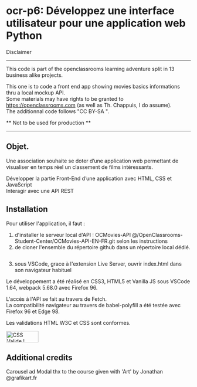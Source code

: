 # ocr-p6: Développez une interface utilisateur pour une application web Python

Disclaimer

---

This code is part of the openclassrooms learning adventure split in 13 business alike projects.  
  
  
This one is to code a front end app showing movies basics informations thru a local mockup API.  
Some materials may have rights to be granted to https://openclassrooms.com (as well as Th. Chappuis, I do assume).   
The additionnal code follows "CC BY-SA ".  
    
** Not to be used for production **    

 
---
## Objet.  

Une association souhaite se doter d’une application web permettant de visualiser en temps réel un classement de films intéressants.


Développer la partie Front-End d’une application avec HTML, CSS et JavaScript  
Interagir avec une API REST  

## Installation  
  
Pour utiliser l'application, il faut :

1. d'installer le serveur local d'API : OCMovies-API @/OpenClassrooms-Student-Center/OCMovies-API-EN-FR.git  selon les instructions [](https://github.com/OpenClassrooms-Student-Center/OCMovies-API-EN-FR)
2. de cloner l'ensemble du répertoire github dans un répertoire local dédié.
    ``` git clone https://github.com/dev-KC20/ocr-p6.git

3. sous VSCode, grace à l'extension Live Server,  ouvrir index.html dans son navigateur habituel

Le développement a été réalisé en CSS3, HTML5 et Vanilla JS sous VSCode 1.64, webpack 5.68.0 avec Firefox 96.

L'accès à l'API se fait au travers de Fetch.    
La compatibilité navigateur au travers de babel-polyfill a été testée avec Firefox 96 et Edge 98.

Les validations HTML W3C et CSS sont conformes.

<a href="http://jigsaw.w3.org/css-validator/check/referer">
    <img style="border:0;width:88px;height:31px"
        src="http://jigsaw.w3.org/css-validator/images/vcss-blue"
        alt="CSS Valide !" />
    </a>

        

## Additional credits

Carousel ad Modal thx to the course given with 'Art' by Jonathan @grafikart.fr